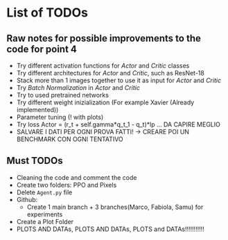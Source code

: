 # List of TODOs

## Raw notes for possible improvements to the code for point 4

* Try different activation functions for _Actor_ and _Critic_ classes
* Try different architectures for _Actor_ and _Critic_, such as ResNet-18
* Stack more than 1 images together to use it as input for _Actor_ and _Critic_
* Try _Batch Normalization_ in _Actor_ and _Critic_
* Try to used pretrained networks
* Try different weight inizialization (For example Xavier (Already implemented))
* Parameter tuning (! with plots)
* Try loss Actor = (r_t + self.gamma*q_t_1 - q_t)*lp ... DA CAPIRE MEGLIO
* SALVARE I DATI PER OGNI PROVA FATTI! -> CREARE POI UN BENCHMARK CON OGNI TENTATIVO

## Must TODOs

* Cleaning the code and comment the code
* Create two folders: PPO and Pixels
* Delete `Agent.py` file
* Github:
  * Create 1 main branch + 3 branches(Marco, Fabiola, Samu) for experiments
* Create a Plot Folder
* PLOTS AND DATAs, PLOTS AND DATAs, PLOTS and DATAs!!!!!!!!!!!
